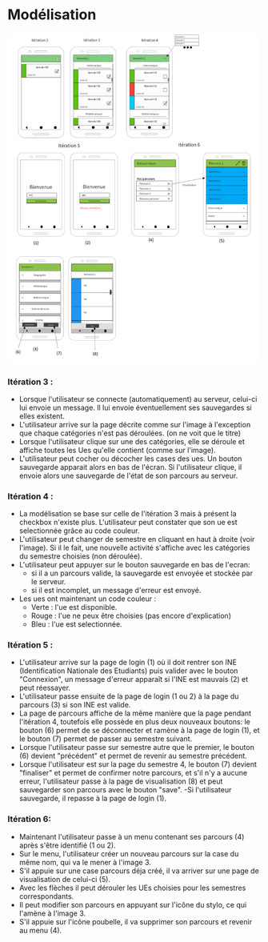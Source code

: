 # Modélisation
![Model](https://github.com/L3-Info-Miage-Universite-Cote-D-Azur/pl2020-plplb/blob/master/documentation/ihm/modelisation.png)

### Itération 3 :
- Lorsque l'utilisateur se connecte (automatiquement) au serveur, celui-ci lui envoie un message.
Il lui envoie éventuellement ses sauvegardes si elles existent.
- L'utilisateur arrive sur la page décrite comme sur l'image à l'exception que chaque catégories
n'est pas déroulées. (on ne voit que le titre)
- Lorsque l'utilisateur clique sur une des catégories, elle se déroule et affiche toutes les Ues
qu'elle contient (comme sur l'image).
- L'utilisateur peut cocher ou décocher les cases des ues. Un bouton sauvegarde apparait alors en bas
de l'écran. Si l'utilisateur clique, il envoie alors une sauvegarde de l'état de son parcours au serveur.

### Itération 4 :
- La modélisation se base sur celle de l'itération 3 mais à présent la checkbox n'existe plus. L'utilisateur
peut constater que son ue est selectionnée grâce au code couleur.
- L'utilisateur peut changer de semestre en cliquant en haut à droite (voir l'image). Si il le fait, une
nouvelle activité s'affiche avec les catégories du semestre choisies (non déroulée).
- L'utilisateur peut appuyer sur le bouton sauvegarde en bas de l'ecran:
	- si il a un parcours valide, la sauvegarde est envoyée et stockée par le serveur.
	- si il est incomplet, un message d'erreur est envoyé.
- Les ues ont maintenant un code couleur :
    - Verte : l'ue est disponible.
    - Rouge : l'ue ne peux être choisies (pas encore d'explication)
    - Bleu : l'ue est selectionnée.

### Itération 5 :
- L'utilisateur arrive sur la page de login (1) où il doit rentrer son INE (Identification Nationale des Etudiants)
puis valider avec le bouton "Connexion", un message d'erreur apparaît si l'INE est mauvais (2) et peut réessayer.
- L'utilisateur passe ensuite de la page de login (1 ou 2) à la page du parcours (3) si son INE est valide.
- La page de parcours affiche de la même manière que la page pendant l'itération 4, toutefois elle possède
en plus deux nouveaux boutons: le bouton (6) permet de se déconnecter et ramène à la page de login (1), et le
bouton (7) permet de passer au semestre suivant.
- Lorsque l'utilisateur passe sur semestre autre que le premier, le bouton (6) devient "précédent" et permet
de revenir au semestre précédent.
- Lorsque l'utilisateur est sur la page du semestre 4, le bouton (7) devient "finaliser" et permet de confirmer
notre parcours, et s'il n'y a aucune erreur, l'utilisateur passe à la page de visualisation (8) et peut sauvegarder
son parcours avec le bouton "save".
-Si l'utilisateur sauvegarde, il repasse à la page de login (1).

### Itération 6:
- Maintenant l'utilisateur passe à un menu contenant ses parcours (4) après s'être identifié (1 ou 2).
- Sur le menu, l'utilisateur créer un nouveau parcours sur la case du même nom, qui va le mener à l'image 3.
- S'il appuie sur une case parcours déja créé, il va arriver sur une page de visualisation de celui-ci (5).
- Avec les flèches il peut dérouler les UEs choisies pour les semestres correspondants.
- Il peut modifier son parcours en appuyant sur l'icône du stylo, ce qui l'amène à l'image 3.
- S'il appuie sur l'icône poubelle, il va supprimer son parcours et revenir au menu (4).
